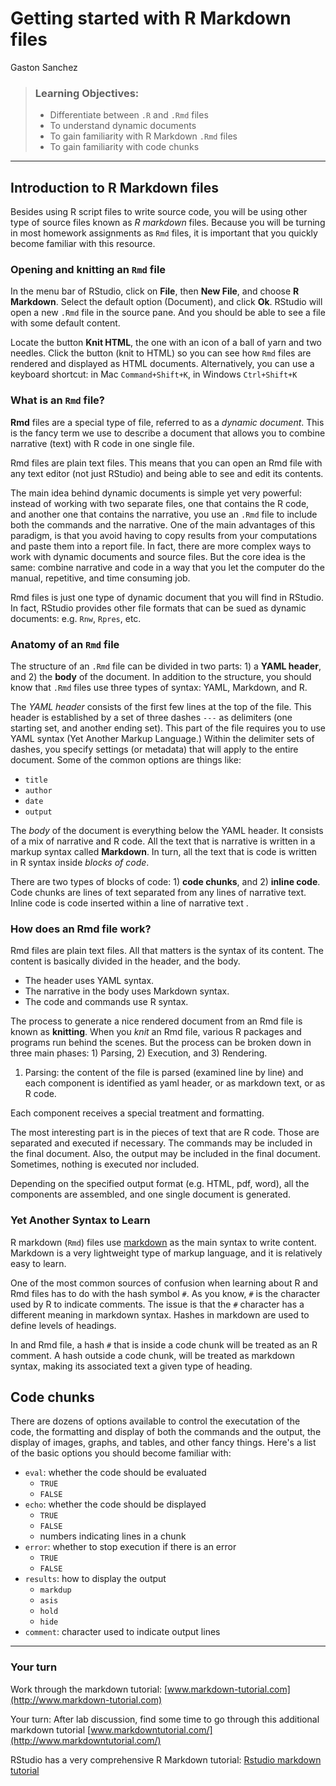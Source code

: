 Getting started with R Markdown files
================
Gaston Sanchez

> ### Learning Objectives:
>
> -   Differentiate between `.R` and `.Rmd` files
> -   To understand dynamic documents
> -   To gain familiarity with R Markdown `.Rmd` files
> -   To gain familiarity with code chunks

------------------------------------------------------------------------

Introduction to R Markdown files
--------------------------------

Besides using R script files to write source code, you will be using other type of source files known as *R markdown* files. Because you will be turning in most homework assignments as `Rmd` files, it is important that you quickly become familiar with this resource.

### Opening and knitting an `Rmd` file

In the menu bar of RStudio, click on **File**, then **New File**, and choose **R Markdown**. Select the default option (Document), and click **Ok**. RStudio will open a new `.Rmd` file in the source pane. And you should be able to see a file with some default content.

Locate the button **Knit HTML**, the one with an icon of a ball of yarn and two needles. Click the button (knit to HTML) so you can see how `Rmd` files are rendered and displayed as HTML documents. Alternatively, you can use a keyboard shortcut: in Mac `Command+Shift+K`, in Windows `Ctrl+Shift+K`

### What is an `Rmd` file?

**Rmd** files are a special type of file, referred to as a *dynamic document*. This is the fancy term we use to describe a document that allows you to combine narrative (text) with R code in one single file.

Rmd files are plain text files. This means that you can open an Rmd file with any text editor (not just RStudio) and being able to see and edit its contents.

The main idea behind dynamic documents is simple yet very powerful: instead of working with two separate files, one that contains the R code, and another one that contains the narrative, you use an `.Rmd` file to include both the commands and the narrative. One of the main advantages of this paradigm, is that you avoid having to copy results from your computations and paste them into a report file. In fact, there are more complex ways to work with dynamic documents and source files. But the core idea is the same: combine narrative and code in a way that you let the computer do the manual, repetitive, and time consuming job.

Rmd files is just one type of dynamic document that you will find in RStudio. In fact, RStudio provides other file formats that can be sued as dynamic documents: e.g. `Rnw`, `Rpres`, etc.

### Anatomy of an `Rmd` file

The structure of an `.Rmd` file can be divided in two parts: 1) a **YAML header**, and 2) the **body** of the document. In addition to the structure, you should know that `.Rmd` files use three types of syntax: YAML, Markdown, and R.

The *YAML header* consists of the first few lines at the top of the file. This header is established by a set of three dashes `---` as delimiters (one starting set, and another ending set). This part of the file requires you to use YAML syntax (Yet Another Markup Language.) Within the delimiter sets of dashes, you specify settings (or metadata) that will apply to the entire document. Some of the common options are things like:

-   `title`
-   `author`
-   `date`
-   `output`

The *body* of the document is everything below the YAML header. It consists of a mix of narrative and R code. All the text that is narrative is written in a markup syntax called **Markdown**. In turn, all the text that is code is written in R syntax inside *blocks of code*.

There are two types of blocks of code: 1) **code chunks**, and 2) **inline code**. Code chunks are lines of text separated from any lines of narrative text. Inline code is code inserted within a line of narrative text .

### How does an Rmd file work?

Rmd files are plain text files. All that matters is the syntax of its content. The content is basically divided in the header, and the body.

-   The header uses YAML syntax.
-   The narrative in the body uses Markdown syntax.
-   The code and commands use R syntax.

The process to generate a nice rendered document from an Rmd file is known as **knitting**. When you *knit* an Rmd file, various R packages and programs run behind the scenes. But the process can be broken down in three main phases: 1) Parsing, 2) Execution, and 3) Rendering.

1.  Parsing: the content of the file is parsed (examined line by line) and each component is identified as yaml header, or as markdown text, or as R code.

Each component receives a special treatment and formatting.

The most interesting part is in the pieces of text that are R code. Those are separated and executed if necessary. The commands may be included in the final document. Also, the output may be included in the final document. Sometimes, nothing is executed nor included.

Depending on the specified output format (e.g. HTML, pdf, word), all the components are assembled, and one single document is generated.

### Yet Another Syntax to Learn

R markdown (`Rmd`) files use [markdown](https://daringfireball.net/projects/markdown/) as the main syntax to write content. Markdown is a very lightweight type of markup language, and it is relatively easy to learn.

One of the most common sources of confusion when learning about R and Rmd files has to do with the hash symbol `#`. As you know, `#` is the character used by R to indicate comments. The issue is that the `#` character has a different meaning in markdown syntax. Hashes in markdown are used to define levels of headings.

In and Rmd file, a hash `#` that is inside a code chunk will be treated as an R comment. A hash outside a code chunk, will be treated as markdown syntax, making its associated text a given type of heading.

Code chunks
-----------

There are dozens of options available to control the executation of the code, the formatting and display of both the commands and the output, the display of images, graphs, and tables, and other fancy things. Here's a list of the basic options you should become familiar with:

-   `eval`: whether the code should be evaluated
    -   `TRUE`
    -   `FALSE`
-   `echo`: whether the code should be displayed
    -   `TRUE`
    -   `FALSE`
    -   numbers indicating lines in a chunk
-   `error`: whether to stop execution if there is an error
    -   `TRUE`
    -   `FALSE`
-   `results`: how to display the output
    -   `markdup`
    -   `asis`
    -   `hold`
    -   `hide`
-   `comment`: character used to indicate output lines

------------------------------------------------------------------------

### Your turn

Work through the markdown tutorial: [www.markdown-tutorial.com](http://www.markdown-tutorial.com)

Your turn: After lab discussion, find some time to go through this additional markdown tutorial [www.markdowntutorial.com/](http://www.markdowntutorial.com/)

RStudio has a very comprehensive R Markdown tutorial: [Rstudio markdown tutorial](http://rmarkdown.rstudio.com/)
